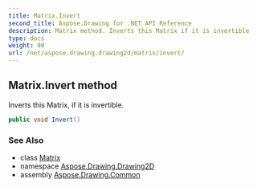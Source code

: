 ```yaml
---
title: Matrix.Invert
second_title: Aspose.Drawing for .NET API Reference
description: Matrix method. Inverts this Matrix if it is invertible
type: docs
weight: 90
url: /net/aspose.drawing.drawing2d/matrix/invert/
---
```

## Matrix.Invert method

Inverts this Matrix, if it is invertible.

```csharp
public void Invert()
```

### See Also

* class [Matrix](../)
* namespace [Aspose.Drawing.Drawing2D](../../matrix/)
* assembly [Aspose.Drawing.Common](../../../)


